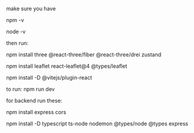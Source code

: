 make sure you have 

npm -v

node -v

then run:

npm install three @react-three/fiber @react-three/drei zustand

npm install leaflet react-leaflet@4 @types/leaflet

npm install -D @vitejs/plugin-react


to run: npm run dev

for backend run these:

npm install express cors

npm install -D typescript ts-node nodemon @types/node @types express
